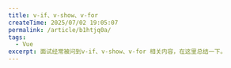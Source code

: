 ```yaml
---
title: v-if、v-show、v-for
createTime: 2025/07/02 19:05:07
permalink: /article/b1htjq0a/
tags:
  - Vue
excerpt: 面试经常被问到v-if、v-show、v-for 相关内容，在这里总结一下。
---
```

